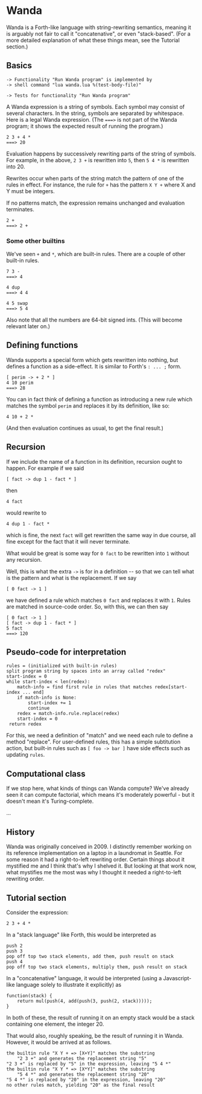 Wanda
=====

Wanda is a Forth-like language with string-rewriting semantics,
meaning it is arguably not fair to call it "concatenative",
or even "stack-based".  (For a more detailed explanation of what
these things mean, see the Tutorial section.)

Basics
------

    -> Functionality "Run Wanda program" is implemented by
    -> shell command "lua wanda.lua %(test-body-file)"

    -> Tests for functionality "Run Wanda program"

A Wanda expression is a string of symbols.
Each symbol may consist of several characters.
In the string, symbols are separated by whitespace.
Here is a legal Wanda expression.  (The `===>` is
not part of the Wanda program; it shows the expected
result of running the program.)

    2 3 + 4 *
    ===> 20

Evaluation happens by successively rewriting parts
of the string of symbols.  For example, in the above,
`2 3 +` is rewritten into `5`, then `5 4 *` is
rewritten into 20.

Rewrites occur when parts of the string match the
pattern of one of the rules in effect.  For instance,
the rule for `+` has the pattern `X Y +` where X and Y
must be integers.

If no patterns match, the expression remains unchanged
and evaluation terminates.

    2 +
    ===> 2 +

### Some other builtins

We've seen `+` and `*`, which are built-in rules.
There are a couple of other built-in rules.

    7 3 -
    ===> 4

    4 dup
    ===> 4 4

    4 5 swap
    ===> 5 4

Also note that all the numbers are 64-bit signed ints.
(This will become relevant later on.)

Defining functions
------------------

Wanda supports a special form which gets rewritten into
nothing, but defines a function as a side-effect.  It
is similar to Forth's `: ... ;` form.

    [ perim -> + 2 * ]
    4 10 perim
    ===> 28

You can in fact think of defining a function as
introducing a new rule which matches the symbol
`perim` and replaces it by its definition, like so:

    4 10 + 2 *

(And then evaluation continues as usual, to get the
final result.)

Recursion
---------

If we include the name of a function in its definition,
recursion ought to happen.  For example if we said

    [ fact -> dup 1 - fact * ]

then

    4 fact

would rewrite to

    4 dup 1 - fact *

which is fine, the next `fact` will get rewritten the
same way in due course, all fine except for the fact that it
will never terminate.

What would be great is some way for `0 fact` to be rewritten
into `1` without any recursion.

Well, this is what the extra `->` is for in a definition --
so that we can tell what is the pattern and what is the
replacement.  If we say

    [ 0 fact -> 1 ]

we have defined a rule which matches `0 fact` and replaces
it with `1`.  Rules are matched in source-code order.  So,
with this, we can then say

    [ 0 fact -> 1 ]
    [ fact -> dup 1 - fact * ]
    5 fact
    ===> 120

Pseudo-code for interpretation
------------------------------

    rules = (initialized with built-in rules)
    split program string by spaces into an array called "redex"
    start-index = 0
    while start-index < len(redex):
        match-info = find first rule in rules that matches redex[start-index ... end]
        if match-info is None:
            start-index += 1
            continue
        redex = match-info.rule.replace(redex)
        start-index = 0
     return redex

For this, we need a definition of "match" and we need each rule to define a method
"replace".  For user-defined rules, this has a simple subtitution action, but
built-in rules such as `[ foo -> bar ]` have side effects such as updating `rules`.

Computational class
-------------------

If we stop here, what kinds of things can Wanda compute?
We've already seen it can compute factorial, which means
it's moderately powerful - but it doesn't mean it's
Turing-complete.

...

History
-------

Wanda was originally conceived in 2009.  I distinctly remember
working on its reference implementation on a laptop in a laundromat in Seattle.
For some reason it had a right-to-left rewriting order.
Certain things about it mystified me and I think that's why I shelved it.
But looking at that work now, what mystifies me the most was why I thought
it needed a right-to-left rewriting order.

Tutorial section
----------------

Consider the expression:

    2 3 + 4 *

In a "stack language" like Forth, this would be interpreted as

    push 2
    push 3
    pop off top two stack elements, add them, push result on stack
    push 4
    pop off top two stack elements, multiply them, push result on stack

In a "concatenative" language, it would be interpreted (using a
Javascript-like language solely to illustrate it explicitly) as

    function(stack) {
        return mul(push(4, add(push(3, push(2, stack)))));
    }

In both of these, the result of running it on an empty stack would
be a stack containing one element, the integer 20.

That would also, roughly speaking, be the result of running it in
Wanda.  However, it would be arrived at as follows.

    the builtin rule "X Y + => [X+Y]" matches the substring
        "2 3 +" and generates the replacement string "5"
    "2 3 +" is replaced by "5" in the expression, leaving "5 4 *"
    the builtin rule "X Y * => [X*Y]" matches the substring
        "5 4 *" and generates the replacement string "20"
    "5 4 *" is replaced by "20" in the expression, leaving "20"
    no other rules match, yielding "20" as the final result


